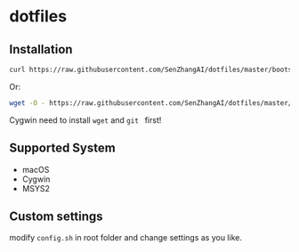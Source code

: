 # dotfiles

## Installation

```bash
curl https://raw.githubusercontent.com/SenZhangAI/dotfiles/master/bootstrap.sh | bash
```

Or:

```bash
wget -O - https://raw.githubusercontent.com/SenZhangAI/dotfiles/master/bootstrap.sh | bash
```

Cygwin need to install `wget` and `git ` first!

## Supported System

* macOS
* Cygwin
* MSYS2

## Custom settings

modify `config.sh` in root folder and change settings as you like.
